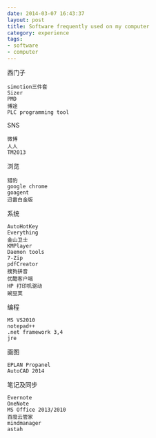 ```yaml
---
date: 2014-03-07 16:43:37 
layout: post
title: Software frequently used on my computer
category: experience
tags:
- software
- computer
---
```



西门子

	simotion三件套
	Sizer
	PMD
	博途
	PLC programming tool

SNS

	微博
	人人
	TM2013
	
	
浏览

	猎豹
	google chrome
	goagent
	迅雷白金版


系统

	AutoHotKey
	Everything
	金山卫士
	KMPlayer
	Daemon tools
	7-Zip
	pdfCreator
	搜狗拼音
	优酷客户端
	HP 打印机驱动
	豌豆荚
 
编程

	MS VS2010
	notepad++
	.net framework 3,4
	jre

画图

	EPLAN Propanel
	AutoCAD 2014
	
笔记及同步

	Evernote
	OneNote
	MS Office 2013/2010
	百度云管家
	mindmanager
	astah

 